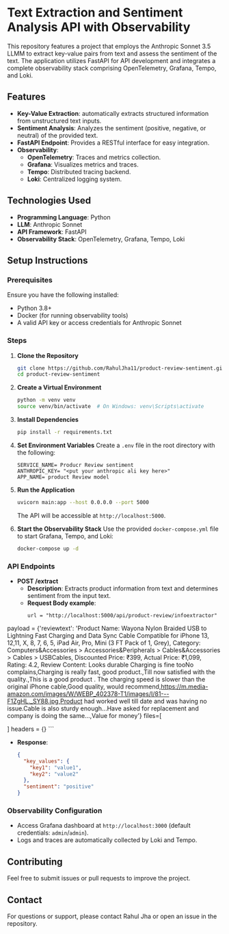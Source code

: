 # Text Extraction and Sentiment Analysis API with Observability

This repository features a project that employs the Anthropic Sonnet 3.5 LLMM to extract key-value pairs from text and assess the sentiment of the text. The application utilizes FastAPI for API development and integrates a complete observability stack comprising OpenTelemetry, Grafana, Tempo, and Loki.

## Features

- **Key-Value Extraction**: automatically extracts structured information from unstructured text inputs.
- **Sentiment Analysis**: Analyzes the sentiment (positive, negative, or neutral) of the provided text.
- **FastAPI Endpoint**: Provides a RESTful interface for easy integration.
- **Observability**:
  - **OpenTelemetry**: Traces and metrics collection.
  - **Grafana**: Visualizes metrics and traces.
  - **Tempo**: Distributed tracing backend.
  - **Loki**: Centralized logging system.

## Technologies Used

- **Programming Language**: Python
- **LLM**: Anthropic Sonnet
- **API Framework**: FastAPI
- **Observability Stack**: OpenTelemetry, Grafana, Tempo, Loki

## Setup Instructions

### Prerequisites

Ensure you have the following installed:

- Python 3.8+
- Docker (for running observability tools)
- A valid API key or access credentials for Anthropic Sonnet

### Steps

1. **Clone the Repository**

   ```bash
   git clone https://github.com/RahulJha11/product-review-sentiment.git
   cd product-review-sentiment
   ```

2. **Create a Virtual Environment**

   ```bash
   python -m venv venv
   source venv/bin/activate  # On Windows: venv\Scripts\activate
   ```

3. **Install Dependencies**

   ```bash
   pip install -r requirements.txt
   ```

4. **Set Environment Variables**
   Create a `.env` file in the root directory with the following:

   ```env
   SERVICE_NAME= Producr Review sentiment
   ANTHROPIC_KEY= "<put your anthropic ali key here>"
   APP_NAME= product Review model
   ```

5. **Run the Application**

   ```bash
   uvicorn main:app --host 0.0.0.0 --port 5000
   ```

   The API will be accessible at `http://localhost:5000`.

6. **Start the Observability Stack**
   Use the provided `docker-compose.yml` file to start Grafana, Tempo, and Loki:

   ```bash
   docker-compose up -d
   ```

### API Endpoints

- **POST /extract**
  - **Description**: Extracts product information from text and determines sentiment from the input text.
  - **Request Body example**:
    ```
    url = "http://localhost:5000/api/product-review/infoextractor"

payload = {'reviewtext': 'Product Name: Wayona Nylon Braided USB to Lightning Fast Charging and Data Sync Cable Compatible for iPhone 13, 12,11, X, 8, 7, 6, 5, iPad Air, Pro, Mini (3 FT Pack of 1, Grey), Category: Computers&Accessories > Accessories&Peripherals > Cables&Accessories > Cables > USBCables, Discounted Price: ₹399, Actual Price: ₹1,099, Rating: 4.2, Review Content: Looks durable Charging is fine tooNo complains,Charging is really fast, good product.,Till now satisfied with the quality.,This is a good product . The charging speed is slower than the original iPhone cable,Good quality, would recommend,https://m.media-amazon.com/images/W/WEBP_402378-T1/images/I/81---F1ZgHL._SY88.jpg,Product had worked well till date and was having no issue.Cable is also sturdy enough...Have asked for replacement and company is doing the same...,Value for money'}
files=[

]
headers = {}
    ```
  - **Response**:
    ```json
    {
      "key_values": {
        "key1": "value1",
        "key2": "value2"
      },
      "sentiment": "positive"
    }
    ```

### Observability Configuration

- Access Grafana dashboard at `http://localhost:3000` (default credentials: `admin`/`admin`).
- Logs and traces are automatically collected by Loki and Tempo.

## Contributing

Feel free to submit issues or pull requests to improve the project.


## Contact

For questions or support, please contact Rahul Jha or open an issue in the repository.

